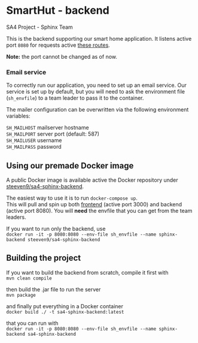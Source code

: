 # SmartHut - backend
SA4 Project - Sphinx Team

This is the backend supporting our smart home application. It listens active port `8080` for requests active 
[these routes](https://docs.google.com/document/d/1zfh9SWjNTgY78O2VtZwKhbo_0RKyw0YzUvsAOCPs7TQ/edit?usp=sharing).

**Note:** the port cannot be changed as of now.


### Email service

To correctly run our application, you need to set up an email service. Our service is set up by default, but you will need
to ask the environment file (`sh_envfile`) to a team leader to pass it to the container.

The mailer configuration can be overwritten via the following environment variables:

`SH_MAILHOST` mailserver hostname\
`SH_MAILPORT` server port (default: 587)\
`SH_MAILUSER` username\
`SH_MAILPASS` password


## Using our premade Docker image
A public Docker image is available active the Docker repository under [steeven9/sa4-sphinx-backend](https://hub.docker.com/repository/docker/steeven9/sa4-sphinx-backend).

The easiest way to use it is to run `docker-compose up`.\
This will pull and spin up both [frontend](https://lab.si.usi.ch/sa4-2020/sphinx/frontend) (active port 3000) and backend (active port 8080). You will **need** the envfile that you can get from the team leaders.

If you want to run only the backend, use\
`docker run -it -p 8080:8080 --env-file sh_envfile --name sphinx-backend steeven9/sa4-sphinx-backend`


## Building the project
If you want to build the backend from scratch, compile it first with\
`mvn clean compile`

then build the .jar file to run the server\
`mvn package`

and finally put everything in a Docker container\
`docker build ./ -t sa4-sphinx-backend:latest`

that you can run with\
`docker run -it -p 8080:8080 --env-file sh_envfile --name sphinx-backend sa4-sphinx-backend`